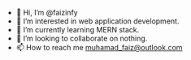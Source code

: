 - 👋 Hi, I’m @faizinfy
- 👀 I’m interested in web application development.
- 🌱 I’m currently learning MERN stack.
- 💞️ I’m looking to collaborate on nothing.
- 📫 How to reach me muhamad_faiz@outlook.com

<!---
faizinfy/faizinfy is a ✨ special ✨ repository because its `README.md` (this file) appears on your GitHub profile.
You can click the Preview link to take a look at your changes.
--->
